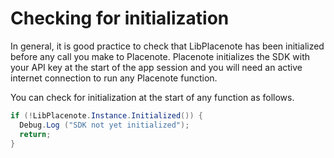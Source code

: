 # Checking for initialization

In general, it is good practice to check that LibPlacenote has been initialized before any call you make to Placenote. Placenote initializes the SDK with your API key at the start of the app session and you will need an active internet connection to run any Placenote function.

You can check for initialization at the start of any function as follows.

``` csharp
if (!LibPlacenote.Instance.Initialized()) {
  Debug.Log ("SDK not yet initialized");
  return;
}
```
